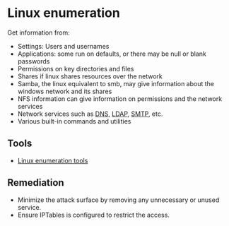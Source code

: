 # Linux enumeration

Get information from:

* Settings: Users and usernames
* Applications: some run on defaults, or there may be null or blank passwords
* Permissions on key directories and files
* Shares if linux shares resources over the network
* Samba, the linux equivalent to smb, may give information about the windows network and its shares
* NFS information can give information on permissions and the network services
* Network services such as [DNS](dns.md), [LDAP](ldap.md), [SMTP](smtp.md), etc.
* Various built-in commands and utilities

## Tools

* [Linux enumeration tools](red-testlab:docs/enum/linux)

## Remediation

* Minimize the attack surface by removing any unnecessary or unused service.
* Ensure IPTables is configured to restrict the access.

